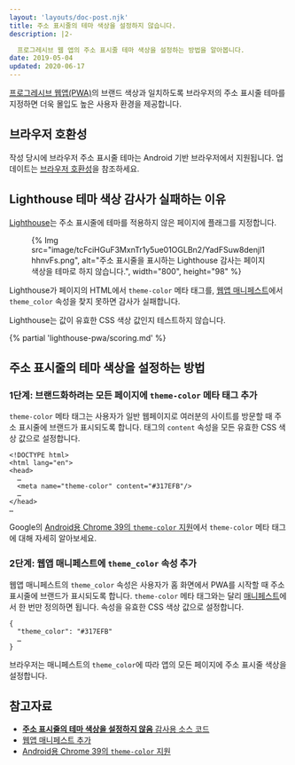 ```yaml
---
layout: 'layouts/doc-post.njk'
title: 주소 표시줄의 테마 색상을 설정하지 않습니다.
description: |2-

  프로그레시브 웹 앱의 주소 표시줄 테마 색상을 설정하는 방법을 알아봅니다.
date: 2019-05-04
updated: 2020-06-17
---
```


[프로그레시브 웹앱(PWA)](https://web.dev/progressive-web-apps/)의 브랜드 색상과 일치하도록 브라우저의 주소 표시줄 테마를 지정하면 더욱 몰입도 높은 사용자 환경을 제공합니다.

## 브라우저 호환성

작성 당시에 브라우저 주소 표시줄 테마는 Android 기반 브라우저에서 지원됩니다. 업데이트는 [브라우저 호환성](https://developer.mozilla.org/docs/Web/Manifest/theme_color#Browser_compatibility)을 참조하세요.

## Lighthouse 테마 색상 감사가 실패하는 이유

[Lighthouse](https://developers.google.com/web/tools/lighthouse/)는 주소 표시줄에 테마를 적용하지 않은 페이지에 플래그를 지정합니다.

<figure>{% Img src="image/tcFciHGuF3MxnTr1y5ue01OGLBn2/YadFSuw8denjl1hhnvFs.png", alt="주소 표시줄을 표시하는 Lighthouse 감사는 페이지 색상을 테마로 하지 않습니다.", width="800", height="98" %}</figure>

Lighthouse가 페이지의 HTML에서 `theme-color` 메타 태그를, [웹앱 매니페스트](https://web.dev/add-manifest/)에서 `theme_color` 속성을 찾지 못하면 감사가 실패합니다.

Lighthouse는 값이 유효한 CSS 색상 값인지 테스트하지 않습니다.

{% partial 'lighthouse-pwa/scoring.md' %}

## 주소 표시줄의 테마 색상을 설정하는 방법

### 1단계: 브랜드화하려는 모든 페이지에 `theme-color` 메타 태그 추가

`theme-color` 메타 태그는 사용자가 일반 웹페이지로 여러분의 사이트를 방문할 때 주소 표시줄에 브랜드가 표시되도록 합니다. 태그의 `content` 속성을 모든 유효한 CSS 색상 값으로 설정합니다.

```html/4
<!DOCTYPE html>
<html lang="en">
<head>
  …
  <meta name="theme-color" content="#317EFB"/>
  …
</head>
…
```

Google의 [Android용 Chrome 39의 `theme-color` 지원](https://developers.google.com/web/updates/2014/11/Support-for-theme-color-in-Chrome-39-for-Android)에서 `theme-color` 메타 태그에 대해 자세히 알아보세요.

### 2단계: 웹앱 매니페스트에 `theme_color` 속성 추가

웹앱 매니페스트의 `theme_color` 속성은 사용자가 홈 화면에서 PWA를 시작할 때 주소 표시줄에 브랜드가 표시되도록 합니다. `theme-color` 메타 태그와는 달리 [매니페스트](https://web.dev/add-manifest/)에서 한 번만 정의하면 됩니다. 속성을 유효한 CSS 색상 값으로 설정합니다.

```html/1
{
  "theme_color": "#317EFB"
  …
}
```

브라우저는 매니페스트의 `theme_color`에 따라 앱의 모든 페이지에 주소 표시줄 색상을 설정합니다.

## 참고자료

- [**주소 표시줄의 테마 색상을 설정하지 않음** 감사용 소스 코드](https://github.com/GoogleChrome/lighthouse/blob/master/lighthouse-core/audits/themed-omnibox.js)
- [웹앱 매니페스트 추가](https://web.dev/add-manifest/)
- [Android용 Chrome 39의 `theme-color` 지원](https://developers.google.com/web/updates/2014/11/Support-for-theme-color-in-Chrome-39-for-Android)
